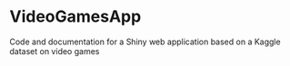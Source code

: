 # VideoGamesApp
Code and documentation for a Shiny web application based on a Kaggle dataset on video games
